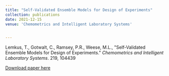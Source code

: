 ```yaml
---
title: "Self-Validated Ensemble Models for Design of Experiments"
collection: publications
date: 2021-12-15
venue: 'Chemometrics and Intelligent Laboratory Systems'


---
```

Lemkus, T., Gotwalt, C., Ramsey, P.R., Weese, M.L., &quot;Self-Validated Ensemble Models for Design of Experiments.&quot; <i>Chemometrics and Intelligent Laboratory Systems</i>. 219, 104439

[Download paper here](http://weeseml.github.io/files/svem.pdf)


